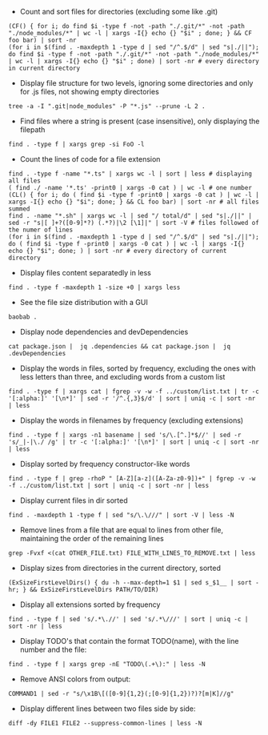 - Count and sort files for directories (excluding some like .git)
```shell
(CF() { for i; do find $i -type f -not -path "./.git/*" -not -path "./node_modules/*" | wc -l | xargs -I{} echo {} "$i" ; done; } && CF foo bar) | sort -nr
(for i in $(find . -maxdepth 1 -type d | sed "/^.$/d" | sed "s|./||"); do find $i -type f -not -path "./.git/*" -not -path "./node_modules/*" | wc -l | xargs -I{} echo {} "$i" ; done) | sort -nr # every directory in current directory
```

- Display file structure for two levels, ignoring some directories and only for .js files, not showing empty directories
```shell
tree -a -I ".git|node_modules" -P "*.js" --prune -L 2 .
```

- Find files where a string is present (case insensitive), only displaying the filepath
```shell
find . -type f | xargs grep -si FoO -l
```

- Count the lines of code for a file extension
```shell
find . -type f -name "*.ts" | xargs wc -l | sort | less # displaying all files
( find ./ -name '*.ts' -print0 | xargs -0 cat ) | wc -l # one number
(CL() { for i; do ( find $i -type f -print0 | xargs -0 cat ) | wc -l | xargs -I{} echo {} "$i"; done; } && CL foo bar) | sort -nr # all files summed
find . -name "*.sh" | xargs wc -l | sed "/ total/d" | sed "s|./||" | sed -r "s|[ ]+?([0-9]*?) (.*?)|\2 [\1]|" | sort -V # files followed of the numer of lines
(for i in $(find . -maxdepth 1 -type d | sed "/^.$/d" | sed "s|./||"); do ( find $i -type f -print0 | xargs -0 cat ) | wc -l | xargs -I{} echo {} "$i"; done; ) | sort -nr # every directory of current directory
```

- Display files content separatedly in less
```shell
find . -type f -maxdepth 1 -size +0 | xargs less
```

- See the file size distribution with a GUI
```shell
baobab .
```

- Display node dependencies and devDependencies
```shell
cat package.json |  jq .dependencies && cat package.json |  jq .devDependencies
```

- Display the words in files, sorted by frequency, excluding the ones with less letters than three, and excluding words from a custom list
```shell
find . -type f | xargs cat | fgrep -v -w -f ../custom/list.txt | tr -c '[:alpha:]' '[\n*]' | sed -r '/^.{,3}$/d' | sort | uniq -c | sort -nr | less
```

- Display the words in filenames by frequency (excluding extensions)
```shell
find . -type f | xargs -n1 basename | sed 's/\.[^.]*$//' | sed -r 's/_|-|\./ /g' | tr -c '[:alpha:]' '[\n*]' | sort | uniq -c | sort -nr | less
```

- Display sorted by frequency constructor-like words
```shell
find . -type f | grep -rhoP " [A-Z][a-z]([A-Za-z0-9])+" | fgrep -v -w -f ../custom/list.txt | sort | uniq -c | sort -nr | less
```

- Display current files in dir sorted
```shell
find . -maxdepth 1 -type f | sed "s/\.\///" | sort -V | less -N
```

- Remove lines from a file that are equal to lines from other file, maintaining the order of the remaining lines
```shell
grep -Fvxf <(cat OTHER_FILE.txt) FILE_WITH_LINES_TO_REMOVE.txt | less
```

- Display sizes from directories in the current directory, sorted
```shell
(ExSizeFirstLevelDirs() { du -h --max-depth=1 $1 | sed s_$1__ | sort -hr; } && ExSizeFirstLevelDirs PATH/TO/DIR)
```

- Display all extensions sorted by frequency
```shell
find . -type f | sed 's/.*\.//' | sed 's/.*\///' | sort | uniq -c | sort -nr | less
```

- Display TODO's that contain the format TODO(name), with the line number and the file:
```shell
find . -type f | xargs grep -nE "TODO\(.+\):" | less -N
```

- Remove ANSI colors from output:
```shell
COMMAND1 | sed -r "s/\x1B\[([0-9]{1,2}(;[0-9]{1,2})?)?[m|K]//g"
```

- Display different lines between two files side by side:
```shell
diff -dy FILE1 FILE2 --suppress-common-lines | less -N
```
